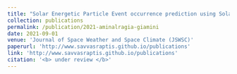 ```yaml
---
title: "Solar Energetic Particle Event occurrence prediction using Solar Flare Soft X-ray measurements and Machine Learning"
collection: publications
permalink: /publication/2021-aminalragia-giamini
date: 2021-09-01
venue: 'Journal of Space Weather and Space Climate (JSWSC)'
paperurl: 'http://www.savvasraptis.github.io/publications'
link: 'http://www.savvasraptis.github.io/publications'
citation: '<b> under review </b>'
---
```

